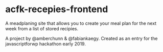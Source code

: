 # acfk-recepies-frontend

A meadplaning site that allows you to create your meal plan for the next week from a list of stored recipies.

A project by @amberchunn & @fabiankaegy. Created as an entry for the javascriptforwp hackathon early 2019.
